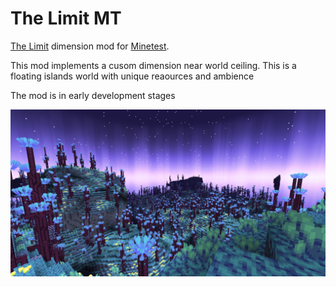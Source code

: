 # The Limit MT

[The Limit](https://github.com/paulevsGitch/TheLimit) dimension mod for [Minetest](https://www.minetest.net/).

This mod implements a cusom dimension near world ceiling. This is a floating islands world with unique reaources and ambience

The mod is in early development stages

![screenshot](screenshot.png)
